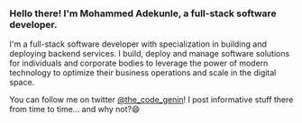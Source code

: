 ### Hello there! I'm Mohammed Adekunle, a full-stack software developer.

I'm a full-stack software developer with specialization in building and deploying backend services. I build, deploy and manage software solutions for individuals and corporate bodies to leverage the power of modern technology to optimize their business operations and scale in the digital space.

You can follow me on twitter [@the_code_genin](https://twitter.com/the_code_genin)! I post informative stuff there from time to time... and why not?😄
